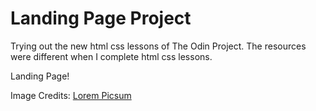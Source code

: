 # Landing Page Project

Trying out the new html css lessons of The Odin Project. The resources were different when I complete html css lessons.

Landing Page!

Image Credits: [Lorem Picsum](https://picsum.photos/)
